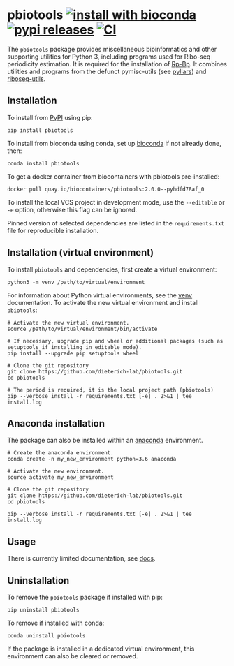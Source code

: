 # pbiotools [![install with bioconda](https://img.shields.io/badge/install%20with-bioconda-brightgreen.svg?style=flat)](http://bioconda.github.io/recipes/pbiotools/README.html) [![pypi releases](https://img.shields.io/pypi/v/pbiotools.svg)](https://pypi.org/project/pbiotools) [![CI](https://github.com/dieterich-lab/pbiotools/actions/workflows/ci.yml/badge.svg)](https://github.com/dieterich-lab/pbiotools/actions/workflows/ci.yml)

The `pbiotools` package provides miscellaneous bioinformatics and other supporting utilities for Python 3, including
programs used for Ribo-seq periodicity estimation. It is required for the installation of [Rp-Bp](https://github.com/dieterich-lab/rp-bp).
It combines utilities and programs from the defunct pymisc-utils (see [pyllars](https://github.com/bmmalone/pyllars))
and [riboseq-utils](https://github.com/dieterich-lab/riboseq-utils).

## Installation

To install from [PyPI](https://pypi.org/project/pbiotools/) using pip:

```
pip install pbiotools
```

To install from bioconda using conda, set up [bioconda](https://bioconda.github.io/#usage) if not already done, then:

```
conda install pbiotools
```

To get a docker container from biocontainers with pbiotools pre-installed:

```
docker pull quay.io/biocontainers/pbiotools:2.0.0--pyhdfd78af_0
```

To install the local VCS project in development mode, use the `--editable` or `-e` option, otherwise
this flag can be ignored.

Pinned version of selected dependencies are listed in the `requirements.txt` file for reproducible installation.

## Installation (virtual environment)

To install `pbiotools` and dependencies, first create a virtual environment:

```
python3 -m venv /path/to/virtual/environment
```

For information about Python virtual environments, see the [venv](https://docs.python.org/3/library/venv.html) documentation.
To activate the new virtual environment and install `pbiotools`:

```
# Activate the new virtual environment.
source /path/to/virtual/environment/bin/activate

# If necessary, upgrade pip and wheel or additional packages (such as setuptools if installing in editable mode).
pip install --upgrade pip setuptools wheel

# Clone the git repository
git clone https://github.com/dieterich-lab/pbiotools.git
cd pbiotools

# The period is required, it is the local project path (pbiotools)
pip --verbose install -r requirements.txt [-e] . 2>&1 | tee install.log

```

## Anaconda installation

The package can also be installed within an [anaconda](https://www.continuum.io/) environment.

```
# Create the anaconda environment.
conda create -n my_new_environment python=3.6 anaconda

# Activate the new environment.
source activate my_new_environment

# Clone the git repository
git clone https://github.com/dieterich-lab/pbiotools.git
cd pbiotools

pip --verbose install -r requirements.txt [-e] . 2>&1 | tee install.log
```

## Usage

There is currently limited documentation, see [docs](docs/bio.md).

## Uninstallation

To remove the `pbiotools` package if installed with pip:

```
pip uninstall pbiotools
```

To remove if installed with conda:

```
conda uninstall pbiotools
```

If the package is installed in a dedicated virtual environment, this environment can also be cleared or removed.
